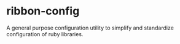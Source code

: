 # ribbon-config
A general purpose configuration utility to simplify and standardize configuration of ruby libraries.
